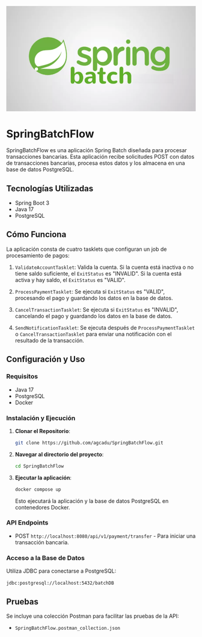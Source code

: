 ![Encabezado del Proyecto](./header.png)
# SpringBatchFlow

SpringBatchFlow es una aplicación Spring Batch diseñada para procesar transacciones bancarias. Esta aplicación recibe solicitudes POST con datos de transacciones bancarias, procesa estos datos y los almacena en una base de datos PostgreSQL.

## Tecnologías Utilizadas

- Spring Boot 3
- Java 17
- PostgreSQL

## Cómo Funciona

La aplicación consta de cuatro tasklets que configuran un job de procesamiento de pagos:

1. `ValidateAccountTasklet`: Valida la cuenta. Si la cuenta está inactiva o no tiene saldo suficiente, el `ExitStatus` es "INVALID". Si la cuenta está activa y hay saldo, el `ExitStatus` es "VALID".

2. `ProcessPaymentTasklet`: Se ejecuta si `ExitStatus` es "VALID", procesando el pago y guardando los datos en la base de datos.

3. `CancelTransactionTasklet`: Se ejecuta si `ExitStatus` es "INVALID", cancelando el pago y guardando los datos en la base de datos.

4. `SendNotificationTasklet`: Se ejecuta después de `ProcessPaymentTasklet` o `CancelTransactionTasklet` para enviar una notificación con el resultado de la transacción.

## Configuración y Uso

### Requisitos

- Java 17
- PostgreSQL
- Docker

### Instalación y Ejecución

1. **Clonar el Repositorio**:

   ```sh
   git clone https://github.com/agcadu/SpringBatchFlow.git
   ```

2. **Navegar al directorio del proyecto**:

   ```sh
   cd SpringBatchFlow
   ```
   
3. **Ejecutar la aplicación**:

   ```sh
   docker compose up
   ```
   
    Esto ejecutará la aplicación y la base de datos PostgreSQL en contenedores Docker.

### API Endpoints

- POST `http://localhost:8080/api/v1/payment/transfer` - Para iniciar una transacción bancaria.

### Acceso a la Base de Datos

Utiliza JDBC para conectarse a PostgreSQL:

`jdbc:postgresql://localhost:5432/batchDB`

## Pruebas

Se incluye una colección Postman para facilitar las pruebas de la API:

- `SpringBatchFlow.postman_collection.json`


